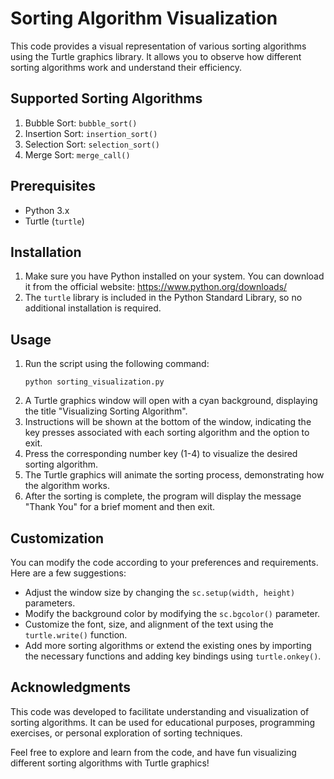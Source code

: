# Sorting Algorithm Visualization

This code provides a visual representation of various sorting algorithms using the Turtle graphics library. It allows you to observe how different sorting algorithms work and understand their efficiency.

## Supported Sorting Algorithms

1. Bubble Sort: `bubble_sort()`
2. Insertion Sort: `insertion_sort()`
3. Selection Sort: `selection_sort()`
4. Merge Sort: `merge_call()`

## Prerequisites

- Python 3.x
- Turtle (`turtle`)

## Installation

1. Make sure you have Python installed on your system. You can download it from the official website: https://www.python.org/downloads/
2. The `turtle` library is included in the Python Standard Library, so no additional installation is required.

## Usage

1. Run the script using the following command:
   ```
   python sorting_visualization.py
   ```
2. A Turtle graphics window will open with a cyan background, displaying the title "Visualizing Sorting Algorithm".
3. Instructions will be shown at the bottom of the window, indicating the key presses associated with each sorting algorithm and the option to exit.
4. Press the corresponding number key (1-4) to visualize the desired sorting algorithm.
5. The Turtle graphics will animate the sorting process, demonstrating how the algorithm works.
6. After the sorting is complete, the program will display the message "Thank You" for a brief moment and then exit.

## Customization

You can modify the code according to your preferences and requirements. Here are a few suggestions:

- Adjust the window size by changing the `sc.setup(width, height)` parameters.
- Modify the background color by modifying the `sc.bgcolor()` parameter.
- Customize the font, size, and alignment of the text using the `turtle.write()` function.
- Add more sorting algorithms or extend the existing ones by importing the necessary functions and adding key bindings using `turtle.onkey()`.

## Acknowledgments

This code was developed to facilitate understanding and visualization of sorting algorithms. It can be used for educational purposes, programming exercises, or personal exploration of sorting techniques.

Feel free to explore and learn from the code, and have fun visualizing different sorting algorithms with Turtle graphics!
